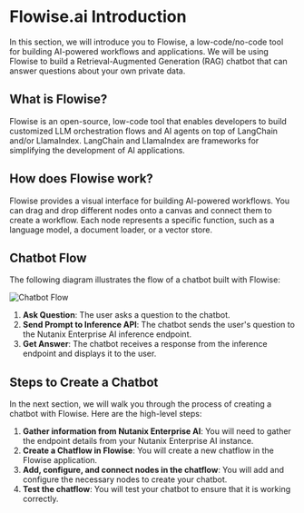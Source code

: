 


# Flowise.ai Introduction

In this section, we will introduce you to Flowise, a low-code/no-code tool for building AI-powered workflows and applications. We will be using Flowise to build a Retrieval-Augmented Generation (RAG) chatbot that can answer questions about your own private data.

## What is Flowise?

Flowise is an open-source, low-code tool that enables developers to build customized LLM orchestration flows and AI agents on top of LangChain and/or LlamaIndex. LangChain and LlamaIndex are frameworks for simplifying the development of AI applications.

## How does Flowise work?

Flowise provides a visual interface for building AI-powered workflows. You can drag and drop different nodes onto a canvas and connect them to create a workflow. Each node represents a specific function, such as a language model, a document loader, or a vector store.

## Chatbot Flow

The following diagram illustrates the flow of a chatbot built with Flowise:

![Chatbot Flow](assets/chatbot-flow.png)

1.  **Ask Question**: The user asks a question to the chatbot.
2.  **Send Prompt to Inference API**: The chatbot sends the user's question to the Nutanix Enterprise AI inference endpoint.
3.  **Get Answer**: The chatbot receives a response from the inference endpoint and displays it to the user.

## Steps to Create a Chatbot

In the next section, we will walk you through the process of creating a chatbot with Flowise. Here are the high-level steps:

1.  **Gather information from Nutanix Enterprise AI**: You will need to gather the endpoint details from your Nutanix Enterprise AI instance.
2.  **Create a Chatflow in Flowise**: You will create a new chatflow in the Flowise application.
3.  **Add, configure, and connect nodes in the chatflow**: You will add and configure the necessary nodes to create your chatbot.
4.  **Test the chatflow**: You will test your chatbot to ensure that it is working correctly.


